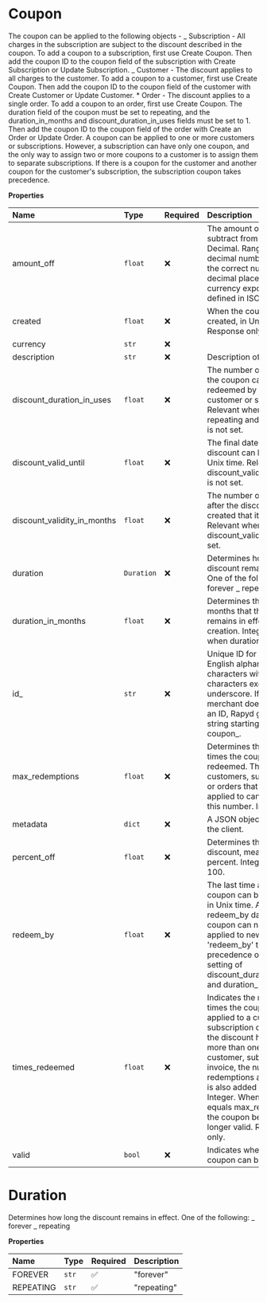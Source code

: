 # Coupon

The coupon can be applied to the following objects - _ Subscription - All charges in the subscription are subject to the discount described in the coupon. To add a coupon to a subscription, first use Create Coupon. Then add the coupon ID to the coupon field of the subscription with Create Subscription or Update Subscription. _ Customer - The discount applies to all charges to the customer. To add a coupon to a customer, first use Create Coupon. Then add the coupon ID to the coupon field of the customer with Create Customer or Update Customer. \* Order - The discount applies to a single order. To add a coupon to an order, first use Create Coupon. The duration field of the coupon must be set to repeating, and the duration_in_months and discount_duration_in_uses fields must be set to 1. Then add the coupon ID to the coupon field of the order with Create an Order or Update Order. A coupon can be applied to one or more customers or subscriptions. However, a subscription can have only one coupon, and the only way to assign two or more coupons to a customer is to assign them to separate subscriptions. If there is a coupon for the customer and another coupon for the customer's subscription, the subscription coupon takes precedence.

**Properties**

| Name                        | Type       | Required | Description                                                                                                                                                                                                                                                                                                                                                           |
| :-------------------------- | :--------- | :------- | :-------------------------------------------------------------------------------------------------------------------------------------------------------------------------------------------------------------------------------------------------------------------------------------------------------------------------------------------------------------------- |
| amount_off                  | `float`    | ❌       | The amount of money to subtract from the payment. Decimal. Range: Positive decimal number, including the correct number of decimal places for the currency exponent, as defined in ISO 2417:2015.                                                                                                                                                                     |
| created                     | `float`    | ❌       | When the coupon was created, in Unix time. Response only.                                                                                                                                                                                                                                                                                                             |
| currency                    | `str`      | ❌       |                                                                                                                                                                                                                                                                                                                                                                       |
| description                 | `str`      | ❌       | Description of the coupon.                                                                                                                                                                                                                                                                                                                                            |
| discount_duration_in_uses   | `float`    | ❌       | The number of times that the coupon can be redeemed by a specific customer or subscription. Relevant when duration is repeating and redeem_by is not set.                                                                                                                                                                                                             |
| discount_valid_until        | `float`    | ❌       | The final date that a discount can be used, in Unix time. Relevant when discount_validity_in_months is not set.                                                                                                                                                                                                                                                       |
| discount_validity_in_months | `float`    | ❌       | The number of months after the discount is created that it can be used. Relevant when discount_valid_until is not set.                                                                                                                                                                                                                                                |
| duration                    | `Duration` | ❌       | Determines how long the discount remains in effect. One of the following: _ forever _ repeating                                                                                                                                                                                                                                                                       |
| duration_in_months          | `float`    | ❌       | Determines the number of months that the coupon remains in effect after its creation. Integer. Required when duration is repeating.                                                                                                                                                                                                                                   |
| id\_                        | `str`      | ❌       | Unique ID for this coupon. English alphanumeric characters with no special characters except underscore. If the merchant does not define an ID, Rapyd generates a string starting with coupon\_.                                                                                                                                                                      |
| max_redemptions             | `float`    | ❌       | Determines the number of times the coupon can be redeemed. The number of customers, subscriptions or orders that the coupon is applied to cannot exceed this number. Integer.                                                                                                                                                                                         |
| metadata                    | `dict`     | ❌       | A JSON object defined by the client.                                                                                                                                                                                                                                                                                                                                  |
| percent_off                 | `float`    | ❌       | Determines the size of the discount, measured in percent. Integer. Range: 1-100.                                                                                                                                                                                                                                                                                      |
| redeem_by                   | `float`    | ❌       | The last time at which the coupon can be redeemed, in Unix time. After the redeem_by date, the coupon can no longer be applied to new customers. 'redeem_by' takes precedence over the setting of discount_duration_in_uses and duration_in_months.                                                                                                                   |
| times_redeemed              | `float`    | ❌       | Indicates the number of times the coupon has been applied to a customer, subscription or invoice. If the discount has been used more than one time by a customer, subscription or invoice, the number of redemptions after the first is also added to this value. Integer. When this value equals max_redemptions, the coupon becomes no longer valid. Response only. |
| valid                       | `bool`     | ❌       | Indicates whether the coupon can be redeemed.                                                                                                                                                                                                                                                                                                                         |

# Duration

Determines how long the discount remains in effect. One of the following: _ forever _ repeating

**Properties**

| Name      | Type  | Required | Description |
| :-------- | :---- | :------- | :---------- |
| FOREVER   | `str` | ✅       | "forever"   |
| REPEATING | `str` | ✅       | "repeating" |
